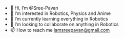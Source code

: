 - 👋 Hi, I’m @Sree-Pavan
- 👀 I’m interested in Robotics, Physics and Anime
- 🌱 I’m currently learning everything in Robotics
- 💞️ I’m looking to collaborate on anything in Robotics
- 📫 How to reach me iamsreepavan@gmail.com

<!---
Sree-Pavan-Coast/Sree-Pavan-Coast is a ✨ special ✨ repository because its `README.md` (this file) appears on your GitHub profile.
You can click the Preview link to take a look at your changes.
--->

